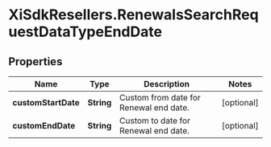 # XiSdkResellers.RenewalsSearchRequestDataTypeEndDate

## Properties

Name | Type | Description | Notes
------------ | ------------- | ------------- | -------------
**customStartDate** | **String** | Custom from date for Renewal end date. | [optional] 
**customEndDate** | **String** | Custom to date for Renewal end date. | [optional] 


